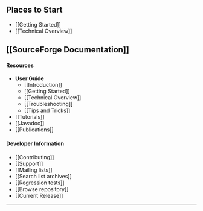 ## Places to Start

- [[Getting Started]]
- [[Technical Overview]]

## [[SourceForge Documentation]]

#### Resources

- **User Guide**
  - [[Introduction]]
  - [[Getting Started]]
  - [[Technical Overview]]
  - [[Troubleshooting]]
  - [[Tips and Tricks]]
- [[Tutorials]]
- [[Javadoc]]
- [[Publications]]

#### Developer Information

- [[Contributing]]
- [[Support]]
- [[Mailing lists]]
- [[Search list archives]]
- [[Regression tests]]
- [[Browse repository]]
- [[Current Release]]

---